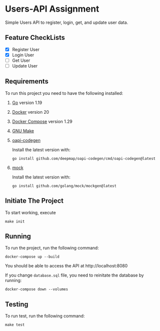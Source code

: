 # Users-API Assignment

Simple Users API to register, login, get, and update user data.

## Feature CheckLists

- [x] Register User
- [x] Login User
- [ ] Get User
- [ ] Update User

## Requirements

To run this project you need to have the following installed:

1. [Go](https://golang.org/doc/install) version 1.19
2. [Docker](https://docs.docker.com/get-docker/) version 20
3. [Docker Compose](https://docs.docker.com/compose/install/) version 1.29
4. [GNU Make](https://www.gnu.org/software/make/)
5. [oapi-codegen](https://github.com/deepmap/oapi-codegen)

   Install the latest version with:

   ```
   go install github.com/deepmap/oapi-codegen/cmd/oapi-codegen@latest
   ```

6. [mock](https://github.com/golang/mock)

   Install the latest version with:

   ```
   go install github.com/golang/mock/mockgen@latest
   ```

## Initiate The Project

To start working, execute

```
make init
```

## Running

To run the project, run the following command:

```
docker-compose up --build
```

You should be able to access the API at http://localhost:8080

If you change `database.sql` file, you need to reinitate the database by running:

```
docker-compose down --volumes
```

## Testing

To run test, run the following command:

```
make test
```
